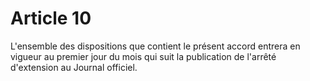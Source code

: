 # Article 10

  
 L'ensemble des dispositions que contient le présent accord entrera en vigueur au premier jour du mois qui suit la publication de l'arrêté d'extension au Journal officiel.

